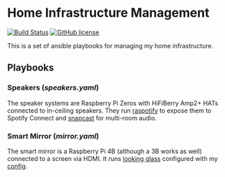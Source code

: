 # Home Infrastructure Management

[![Build Status](https://github.com/nrwiersma/infra/actions/workflows/tests.yml/badge.svg)](https://github.com/nrwiersma/infra/actions)
[![GitHub license](https://img.shields.io/badge/license-MIT-blue.svg)](https://raw.githubusercontent.com/hamba/avro/master/LICENSE)

This is a set of ansible playbooks for managing my home infrastructure.

## Playbooks

### Speakers (*speakers.yaml*)

The speaker systems are Raspberry Pi Zeros with HiFiBerry Amp2+ HATs connected to
in-ceiling speakers. They run [raspotify](https://github.com/dtcooper/raspotify) to
expose them to Spotify Connect and [snapcast](https://github.com/badaix/snapcast) for
multi-room audio.

### Smart Mirror (*mirror.yaml*)

The smart mirror is a Raspberry Pi 4B (although a 3B works as well) connected to a
screen via HDMI. It runs [looking glass](https://github.com/glasslabs/looking-glass)
configured with my [config](https://github.com/nrwiersma/looking-glass-config).
